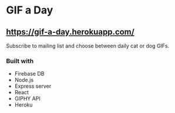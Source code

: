 # GIF a Day

## https://gif-a-day.herokuapp.com/

Subscribe to mailing list and choose between daily cat or dog GIFs.

### Built with

* Firebase DB
* Node.js
* Express server
* React
* GIPHY API
* Heroku
